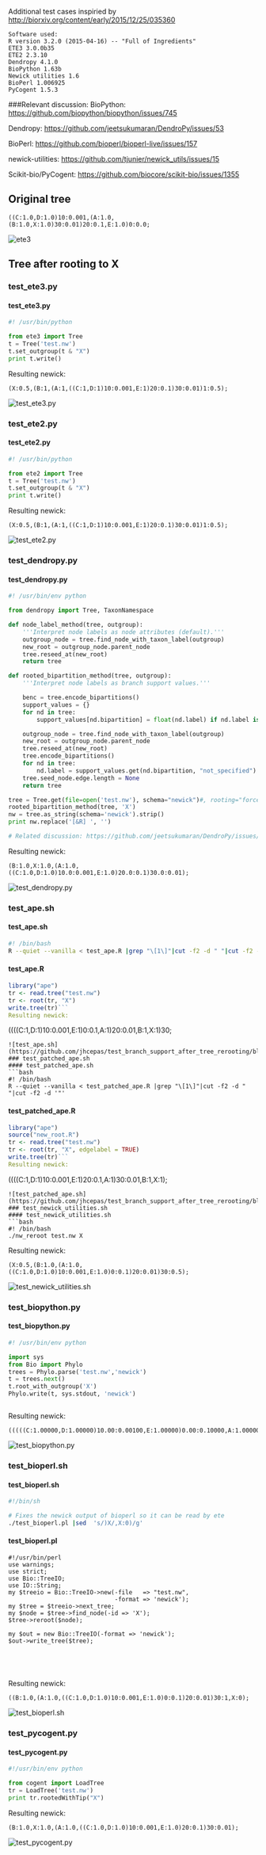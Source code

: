 Additional test cases inspiried by http://biorxiv.org/content/early/2015/12/25/035360
```
Software used:
R version 3.2.0 (2015-04-16) -- "Full of Ingredients"
ETE3 3.0.0b35
ETE2 2.3.10
Dendropy 4.1.0
BioPython 1.63b
Newick utilities 1.6
BioPerl 1.006925
PyCogent 1.5.3
```
###Relevant discussion:
BioPython: https://github.com/biopython/biopython/issues/745

Dendropy: https://github.com/jeetsukumaran/DendroPy/issues/53

BioPerl: https://github.com/bioperl/bioperl-live/issues/157

newick-utilities: https://github.com/tjunier/newick_utils/issues/15

Scikit-bio/PyCogent: https://github.com/biocore/scikit-bio/issues/1355

## Original tree
```
((C:1.0,D:1.0)10:0.001,(A:1.0, (B:1.0,X:1.0)30:0.01)20:0.1,E:1.0)0:0.0;

```
![ete3](https://github.com/jhcepas/test_branch_support_after_tree_rerooting/blob/master/original_tree.png)
## Tree after rooting to X
### test_ete3.py
#### test_ete3.py
```python
#! /usr/bin/python

from ete3 import Tree
t = Tree('test.nw')
t.set_outgroup(t & "X")
print t.write()
```
Resulting newick:
```
(X:0.5,(B:1,(A:1,((C:1,D:1)10:0.001,E:1)20:0.1)30:0.01)1:0.5);

```
![test_ete3.py](https://github.com/jhcepas/test_branch_support_after_tree_rerooting/blob/master/test_ete3.py.png)
### test_ete2.py
#### test_ete2.py
```python
#! /usr/bin/python

from ete2 import Tree
t = Tree('test.nw')
t.set_outgroup(t & "X")
print t.write()
```
Resulting newick:
```
(X:0.5,(B:1,(A:1,((C:1,D:1)10:0.001,E:1)20:0.1)30:0.01)1:0.5);

```
![test_ete2.py](https://github.com/jhcepas/test_branch_support_after_tree_rerooting/blob/master/test_ete2.py.png)
### test_dendropy.py
#### test_dendropy.py
```python
#! /usr/bin/env python

from dendropy import Tree, TaxonNamespace

def node_label_method(tree, outgroup):
    '''Interpret node labels as node attributes (default).'''    
    outgroup_node = tree.find_node_with_taxon_label(outgroup)
    new_root = outgroup_node.parent_node
    tree.reseed_at(new_root)
    return tree

def rooted_bipartition_method(tree, outgroup):
    '''Interpret node labels as branch support values.'''

    benc = tree.encode_bipartitions()
    support_values = {}
    for nd in tree:
        support_values[nd.bipartition] = float(nd.label) if nd.label is not None else 1.0

    outgroup_node = tree.find_node_with_taxon_label(outgroup)
    new_root = outgroup_node.parent_node
    tree.reseed_at(new_root)
    tree.encode_bipartitions()
    for nd in tree:
        nd.label = support_values.get(nd.bipartition, "not_specified")
    tree.seed_node.edge.length = None
    return tree

tree = Tree.get(file=open('test.nw'), schema="newick")#, rooting="force-rooted")
rooted_bipartition_method(tree, 'X')
nw = tree.as_string(schema='newick').strip()
print nw.replace('[&R] ', '')

# Related discussion: https://github.com/jeetsukumaran/DendroPy/issues/53
```
Resulting newick:
```
(B:1.0,X:1.0,(A:1.0,((C:1.0,D:1.0)10.0:0.001,E:1.0)20.0:0.1)30.0:0.01);

```
![test_dendropy.py](https://github.com/jhcepas/test_branch_support_after_tree_rerooting/blob/master/test_dendropy.py.png)
### test_ape.sh
#### test_ape.sh
```bash
#! /bin/bash
R --quiet --vanilla < test_ape.R |grep "\[1\]"|cut -f2 -d " "|cut -f2 -d '"' 
```
#### test_ape.R
```R
library("ape")
tr <- read.tree("test.nw")
tr <- root(tr, "X")
write.tree(tr)```
Resulting newick:
```
((((C:1,D:1)10:0.001,E:1)0:0.1,A:1)20:0.01,B:1,X:1)30;

```
![test_ape.sh](https://github.com/jhcepas/test_branch_support_after_tree_rerooting/blob/master/test_ape.sh.png)
### test_patched_ape.sh
#### test_patched_ape.sh
```bash
#! /bin/bash
R --quiet --vanilla < test_patched_ape.R |grep "\[1\]"|cut -f2 -d " "|cut -f2 -d '"' 
```
#### test_patched_ape.R
```R
library("ape")
source("new_root.R")
tr <- read.tree("test.nw")
tr <- root(tr, "X", edgelabel = TRUE)
write.tree(tr)```
Resulting newick:
```
((((C:1,D:1)10:0.001,E:1)20:0.1,A:1)30:0.01,B:1,X:1);

```
![test_patched_ape.sh](https://github.com/jhcepas/test_branch_support_after_tree_rerooting/blob/master/test_patched_ape.sh.png)
### test_newick_utilities.sh
#### test_newick_utilities.sh
```bash
#! /bin/bash 
./nw_reroot test.nw X
```
Resulting newick:
```
(X:0.5,(B:1.0,(A:1.0,((C:1.0,D:1.0)10:0.001,E:1.0)0:0.1)20:0.01)30:0.5);

```
![test_newick_utilities.sh](https://github.com/jhcepas/test_branch_support_after_tree_rerooting/blob/master/test_newick_utilities.sh.png)
### test_biopython.py
#### test_biopython.py
```python
#! /usr/bin/env python

import sys
from Bio import Phylo
trees = Phylo.parse('test.nw','newick')
t = trees.next()
t.root_with_outgroup('X')
Phylo.write(t, sys.stdout, 'newick')



```
Resulting newick:
```
(((((C:1.00000,D:1.00000)10.00:0.00100,E:1.00000)0.00:0.10000,A:1.00000)20.00:0.01000,B:1.00000)30.00:1.00000,X:0.00000):0.00000;

```
![test_biopython.py](https://github.com/jhcepas/test_branch_support_after_tree_rerooting/blob/master/test_biopython.py.png)
### test_bioperl.sh
#### test_bioperl.sh
```bash
#!/bin/sh

# Fixes the newick output of bioperl so it can be read by ete
./test_bioperl.pl |sed  's/)X/,X:0)/g'
```
#### test_bioperl.pl
```
#!/usr/bin/perl
use warnings;
use strict;
use Bio::TreeIO;
use IO::String;
my $treeio = Bio::TreeIO->new(-file   => "test.nw",
                              -format => 'newick');
my $tree = $treeio->next_tree;
my $node = $tree->find_node(-id => 'X');
$tree->reroot($node);

my $out = new Bio::TreeIO(-format => 'newick');
$out->write_tree($tree); 





```
Resulting newick:
```
((B:1.0,(A:1.0,((C:1.0,D:1.0)10:0.001,E:1.0)0:0.1)20:0.01)30:1,X:0);
```
![test_bioperl.sh](https://github.com/jhcepas/test_branch_support_after_tree_rerooting/blob/master/test_bioperl.sh.png)
### test_pycogent.py
#### test_pycogent.py
```python
#!/usr/bin/env python

from cogent import LoadTree
tr = LoadTree('test.nw')
print tr.rootedWithTip("X")


```
Resulting newick:
```
(B:1.0,X:1.0,(A:1.0,((C:1.0,D:1.0)10:0.001,E:1.0)20:0.1)30:0.01);

```
![test_pycogent.py](https://github.com/jhcepas/test_branch_support_after_tree_rerooting/blob/master/test_pycogent.py.png)
